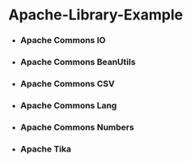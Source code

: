 # Apache-Library-Example

- ### Apache Commons IO

- ### Apache Commons BeanUtils

- ### Apache Commons CSV

- ### Apache Commons Lang

- ### Apache Commons Numbers

- ### Apache Tika
